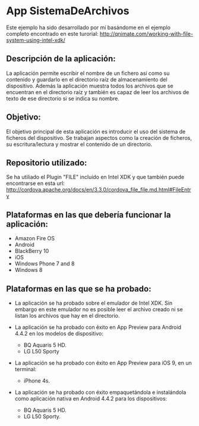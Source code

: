 App SistemaDeArchivos
=====================
Este ejemplo ha sido desarrollado por mí basándome en el ejemplo completo encontrado en este turorial:
http://qnimate.com/working-with-file-system-using-intel-xdk/

Descripción de la aplicación:
-----------------------------
La aplicación permite escribir el nombre de un fichero así como su contenido y guardarlo en el directorio raíz de almacenamiento del dispositivo. Además la aplicación muestra todos los archivos que se encuentran en el directorio raíz y también es capaz de leer los archivos de texto de ese directorio si se indica su nombre.

Objetivo:
---------
El objetivo principal de esta aplicación es introducir el uso del sistema de ficheros del dispositivo. Se trabajan aspectos como la creación de ficheros, su escritura/lectura y mostrar el contenido de un directorio.

Repositorio utilizado:
----------------------
Se ha utiliado el Plugin "FILE" incluído en Intel XDK y que también puede encontrarse en esta url: http://cordova.apache.org/docs/en/3.3.0/cordova_file_file.md.html#FileEntry

Plataformas en las que debería funcionar la aplicación:
-------------------------------------------------------
 - Amazon Fire OS
 - Android
 - BlackBerry 10
 - iOS
 - Windows Phone 7 and 8
 - Windows 8
 
Plataformas en las que se ha probado:
-------------------------------------
* La aplicación se ha probado sobre el emulador de Intel XDK. Sin embargo en este emulador no es posible leer el archivo creado ni se listan los archivos que hay en el directorio.

* La aplicación se ha probado con éxito en App Preview para Android 4.4.2 en los modelos de dispositivo:
	- BQ Aquaris 5 HD.
	- LG L50 Sporty

* La aplicación se ha probado con éxito en App Preview para iOS 9, en un terminal:
	- iPhone 4s.

* La aplicación se ha probado con éxito empaquetándola e instalándola como aplicación nativa en Android 4.4.2 para los dispositivos:
	- BQ Aquaris 5 HD.
	- LG L50 Sporty.
